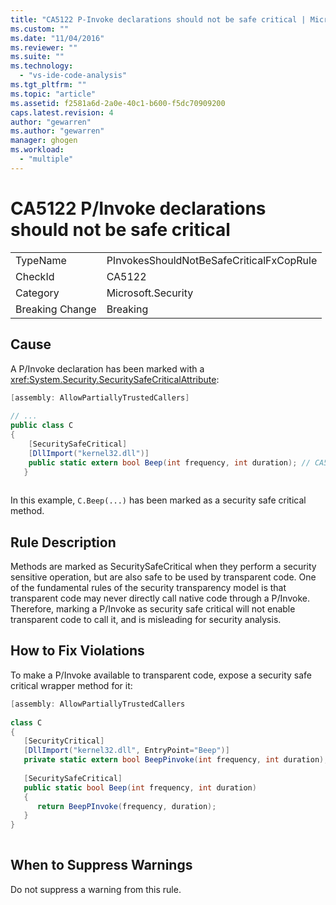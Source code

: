 ```yaml
---
title: "CA5122 P-Invoke declarations should not be safe critical | Microsoft Docs"
ms.custom: ""
ms.date: "11/04/2016"
ms.reviewer: ""
ms.suite: ""
ms.technology: 
  - "vs-ide-code-analysis"
ms.tgt_pltfrm: ""
ms.topic: "article"
ms.assetid: f2581a6d-2a0e-40c1-b600-f5dc70909200
caps.latest.revision: 4
author: "gewarren"
ms.author: "gewarren"
manager: ghogen
ms.workload: 
  - "multiple"
---
```

# CA5122 P/Invoke declarations should not be safe critical
|||  
|-|-|  
|TypeName|PInvokesShouldNotBeSafeCriticalFxCopRule|  
|CheckId|CA5122|  
|Category|Microsoft.Security|  
|Breaking Change|Breaking|  
  
## Cause  
 A P/Invoke declaration has been marked with a <xref:System.Security.SecuritySafeCriticalAttribute>:  
  
```csharp  
[assembly: AllowPartiallyTrustedCallers]  
  
// ...  
public class C  
{  
    [SecuritySafeCritical]  
    [DllImport("kernel32.dll")]  
    public static extern bool Beep(int frequency, int duration); // CA5122 - safe critical p/invoke  
   }  
  
```  
  
 In this example, `C.Beep(...)` has been marked as a security safe critical method.  
  
## Rule Description  
 Methods are marked as SecuritySafeCritical when they perform a security sensitive operation, but are also safe to be used by transparent code. One of the fundamental rules of the security transparency model is that transparent code may never directly call native code through a P/Invoke. Therefore, marking a P/Invoke as security safe critical will not enable transparent code to call it, and is misleading for security analysis.  
  
## How to Fix Violations  
 To make a P/Invoke available to transparent code, expose a security safe critical wrapper method for it:  
  
```csharp  
[assembly: AllowPartiallyTrustedCallers  
  
class C  
{  
   [SecurityCritical]  
   [DllImport("kernel32.dll", EntryPoint="Beep")]  
   private static extern bool BeepPinvoke(int frequency, int duration); // Security Critical P/Invoke  
  
   [SecuritySafeCritical]  
   public static bool Beep(int frequency, int duration)  
   {  
      return BeepPInvoke(frequency, duration);  
   }  
}  
  
```  
  
## When to Suppress Warnings  
 Do not suppress a warning from this rule.
